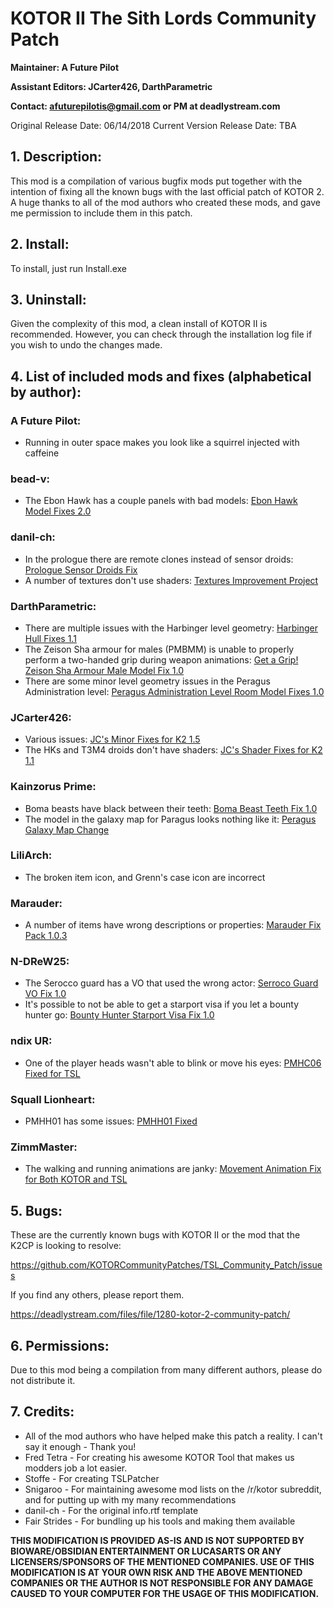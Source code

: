 # KOTOR II The Sith Lords Community Patch
**Maintainer: A Future Pilot**

**Assistant Editors: JCarter426, DarthParametric**

**Contact: afuturepilotis@gmail.com or PM at deadlystream.com**

Original Release Date: 06/14/2018
Current Version Release Date: TBA

## 1. Description:
This mod is a compilation of various bugfix mods put together with the intention of fixing all the known bugs with the last official patch of KOTOR 2. A huge thanks to all of the mod authors who created these mods, and gave me permission to include them in this patch.

## 2. Install:
To install, just run Install.exe

## 3. Uninstall:
Given the complexity of this mod, a clean install of KOTOR II is recommended. However, you can check through the installation log file if you wish to undo the changes made.

## 4. List of included mods and fixes (alphabetical by author):
### A Future Pilot:
* Running in outer space makes you look like a squirrel injected with caffeine

### bead-v:
* The Ebon Hawk has a couple panels with bad models: [Ebon Hawk Model Fixes 2.0](https://deadlystream.com/files/file/1033-ebon-hawk-model-fixes/)

### danil-ch:
* In the prologue there are remote clones instead of sensor droids: [Prologue Sensor Droids Fix](https://deadlystream.com/files/file/430-prologue-sensor-droids-fix/)
* A number of textures don't use shaders: [Textures Improvement Project](https://deadlystream.com/files/file/462-textures-improvement-project/)

### DarthParametric:
* There are multiple issues with the Harbinger level geometry: [Harbinger Hull Fixes 1.1](https://deadlystream.com/files/file/1374-harbinger-hull-fixes/)
* The Zeison Sha armour for males (PMBMM) is unable to properly perform a two-handed grip during weapon animations: [Get a Grip! Zeison Sha Armour Male Model Fix 1.0](https://deadlystream.com/files/file/1362-get-a-grip-zeison-sha-armour-male-model-fix/)
* There are some minor level geometry issues in the Peragus Administration level: [Peragus Administration Level Room Model Fixes 1.0](https://deadlystream.com/files/file/1275-peragus-administration-level-room-model-fixes/)

### JCarter426:
* Various issues: [JC's Minor Fixes for K2 1.5](https://deadlystream.com/files/file/1215-jcs-minor-fixes-for-k2/)
* The HKs and T3M4 droids don't have shaders: [JC's Shader Fixes for K2 1.1](https://deadlystream.com/files/file/1284-jcs-shader-fixes-for-k2/)

### Kainzorus Prime:
* Boma beasts have black between their teeth: [Boma Beast Teeth Fix 1.0](https://deadlystream.com/files/file/338-boma-beast-teeth-fix/)
* The model in the galaxy map for Paragus looks nothing like it: [Peragus Galaxy Map Change](https://deadlystream.com/files/file/336-peragus-galaxy-map-change/)

### LiliArch:
* The broken item icon, and Grenn's case icon are incorrect

### Marauder:
* A number of items have wrong descriptions or properties: [Marauder Fix Pack 1.0.3](https://deadlystream.com/files/file/942-marauder-fix-pack/)

### N-DReW25:
* The Serocco guard has a VO that used the wrong actor: [Serroco Guard VO Fix 1.0](https://deadlystream.com/files/file/1107-serocco-guard-vo-fix/)
* It's possible to not be able to get a starport visa if you let a bounty hunter go: [Bounty Hunter Starport Visa Fix 1.0](https://deadlystream.com/files/file/1196-bounty-hunter-starport-visa-fix/)

### ndix UR:
* One of the player heads wasn't able to blink or move his eyes: [PMHC06 Fixed for TSL](https://deadlystream.com/files/file/1154-pmhc06-fixed-for-tsl/)

### Squall Lionheart:
* PMHH01 has some issues: [PMHH01 Fixed](https://deadlystream.com/files/file/439-pmhh01-fixed/)

### ZimmMaster:
* The walking and running animations are janky: [Movement Animation Fix for Both KOTOR and TSL](https://deadlystream.com/files/file/465-movement-animation-fix-for-both-kotor-and-tsl/)

## 5. Bugs:
These are the currently known bugs with KOTOR II or the mod that the K2CP is looking to resolve:

https://github.com/KOTORCommunityPatches/TSL_Community_Patch/issues

If you find any others, please report them.

https://deadlystream.com/files/file/1280-kotor-2-community-patch/

## 6. Permissions:
Due to this mod being a compilation from many different authors, please do not distribute it. 

## 7. Credits:
* All of the mod authors who have helped make this patch a reality. I can't say it enough - Thank you!
* Fred Tetra - For creating his awesome KOTOR Tool that makes us modders job a lot easier.
* Stoffe - For creating TSLPatcher
* Snigaroo - For maintaining awesome mod lists on the /r/kotor subreddit, and for putting up with my many recommendations
* danil-ch - For the original info.rtf template
* Fair Strides - For bundling up his tools and making them available

**THIS MODIFICATION IS PROVIDED AS-IS AND IS NOT SUPPORTED BY BIOWARE/OBSIDIAN ENTERTAINMENT OR LUCASARTS OR ANY LICENSERS/SPONSORS OF THE MENTIONED COMPANIES. USE OF THIS MODIFICATION IS AT YOUR OWN RISK AND THE ABOVE MENTIONED COMPANIES OR THE AUTHOR IS NOT RESPONSIBLE FOR ANY DAMAGE CAUSED TO YOUR COMPUTER FOR THE USAGE OF THIS MODIFICATION.**
